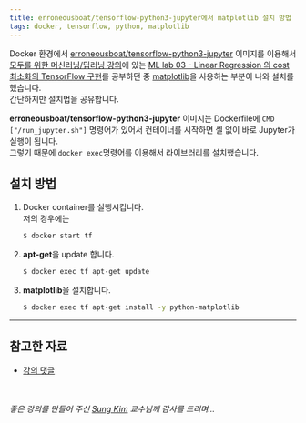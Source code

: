```yaml
---
title: erroneousboat/tensorflow-python3-jupyter에서 matplotlib 설치 방법
tags: docker, tensorflow, python, matplotlib
---
```


Docker 환경에서 [erroneousboat/tensorflow-python3-jupyter][docker-image] 이미지를 이용해서 [모두를 위한 머신러닝/딥러닝 강의][lecture-list]에 있는 [ML lab 03 - Linear Regression 의 cost 최소화의 TensorFlow 구현][lab-video]를 공부하던 중 [matplotlib][matplotlib]을 사용하는 부분이 나와 설치를 했습니다.  
간단하지만 설치법을 공유합니다.

**erroneousboat/tensorflow-python3-jupyter** 이미지는 Dockerfile에  `CMD ["/run_jupyter.sh"]` 명령어가 있어서 컨테이너를 시작하면 셀 없이 바로 Jupyter가 실행이 됩니다.  
그렇기 때문에 `docker exec`명령어를 이용해서 라이브러리를 설치했습니다.

## 설치 방법

1. Docker container를 실행시킵니다.  
   저의 경우에는

    ```bash
    $ docker start tf
    ```

2. **apt-get**을 update 합니다.

    ```bash
    $ docker exec tf apt-get update
    ```

3. **matplotlib**을 설치합니다.

    ```bash
    $ docker exec tf apt-get install -y python-matplotlib
    ```

---

## 참고한 자료

* [강의 댓글][lab-comment]

</br></br>
_좋은 강의를 만들어 주신 [Sung Kim](https://github.com/hunkim) 교수님께 감사를 드리며..._

[docker-image]: https://hub.docker.com/r/erroneousboat/tensorflow-python3-jupyter/
[lecture-list]: http://hunkim.github.io/ml/
[lab-video]: https://www.youtube.com/watch?v=pHPmzTQ_e2o
[matplotlib]: http://matplotlib.org/
[lab-comment]: https://www.youtube.com/watch?v=pHPmzTQ_e2o&lc=z12yh114uvmszhuah04ch5gyuvqafb4iri4
